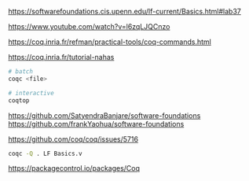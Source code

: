 https://softwarefoundations.cis.upenn.edu/lf-current/Basics.html#lab37

https://www.youtube.com/watch?v=l6zqLJQCnzo

https://coq.inria.fr/refman/practical-tools/coq-commands.html

https://coq.inria.fr/tutorial-nahas

```bash
# batch
coqc <file>

# interactive
coqtop
```

https://github.com/SatyendraBanjare/software-foundations
https://github.com/frankYaohua/software-foundations

https://github.com/coq/coq/issues/5716

```bash
coqc -Q . LF Basics.v
```

https://packagecontrol.io/packages/Coq
